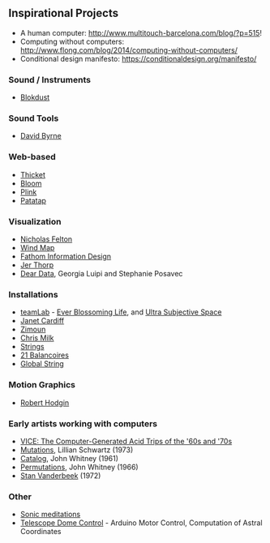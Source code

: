 ## Inspirational Projects

  * A human computer: http://www.multitouch-barcelona.com/blog/?p=515!
  * Computing without computers: http://www.flong.com/blog/2014/computing-without-computers/
  * Conditional design manifesto: https://conditionaldesign.org/manifesto/

### Sound / Instruments
* [Blokdust](https://www.blokdust.com)

### Sound Tools
* [David Byrne](https://www.youtube.com/watch?v=Gea9SYUdJeY)

### Web-based
* [Thicket](https://www.youtube.com/watch?v=zUw79YA71pg)
* [Bloom](https://www.youtube.com/watch?v=2tZ7eWqHsdg)
* [Plink](https://www.youtube.com/watch?v=CvKHIVFI2w8)
* [Patatap](http://www.patatap.com/)

### Visualization
* [Nicholas Felton](http://feltron.com/)
* [Wind Map](http://hint.fm/wind/)
* [Fathom Information Design](http://fathom.info/)
* [Jer Thorp](http://blog.blprnt.com/)
* [Dear Data](http://www.dear-data.com/), Georgia Luipi and Stephanie Posavec

### Installations
* [teamLab](http://www.team-lab.net/all) - [Ever Blossoming Life](http://www.team-lab.net/en/latest/exhibition/nagoyagallery2015.html), and [Ultra Subjective Space](http://ultrasubjectivespace.com/)
* [Janet Cardiff](https://www.youtube.com/watch?v=OxIeulpigws)
* [Zimoun](https://vimeo.com/7235817)
* [Chris Milk](https://www.youtube.com/watch?v=_2kZdl8hs_s)
* [Strings](https://vimeo.com/84474194)
* [21 Balancoires](https://vimeo.com/40980676)
* [Global String](https://vimeo.com/46800992)

### Motion Graphics
* [Robert Hodgin](http://flight404.com/)


### Early artists working with computers
* [VICE: The Computer-Generated Acid Trips of the '60s and '70s](http://motherboard.vice.com/blog/the-early-years-of-computer-generated-acid-trips)
* [Mutations](https://www.youtube.com/watch?v=nKGrz4AMbqk), Lillian Schwartz (1973)
* [Catalog](https://www.youtube.com/watch?v=TbV7loKp69s&feature=relmfu), John Whitney (1961)
* [Permutations](https://www.youtube.com/watch?v=BzB31mD4NmA), John Whitney (1966)
* [Stan Vanderbeek](https://www.youtube.com/watch?v=VTrKWJe6CS4) (1972)

### Other
* [Sonic meditations](https://www.newyorker.com/culture/culture-desk/listening-as-activism-the-sonic-meditations-of-pauline-oliveros)
* [Telescope Dome Control](http://astro.neutral.org/arduino/how-to-write-arduino-telescope-goto-mount-controller.shtml) - Arduino Motor Control, Computation of Astral Coordinates
